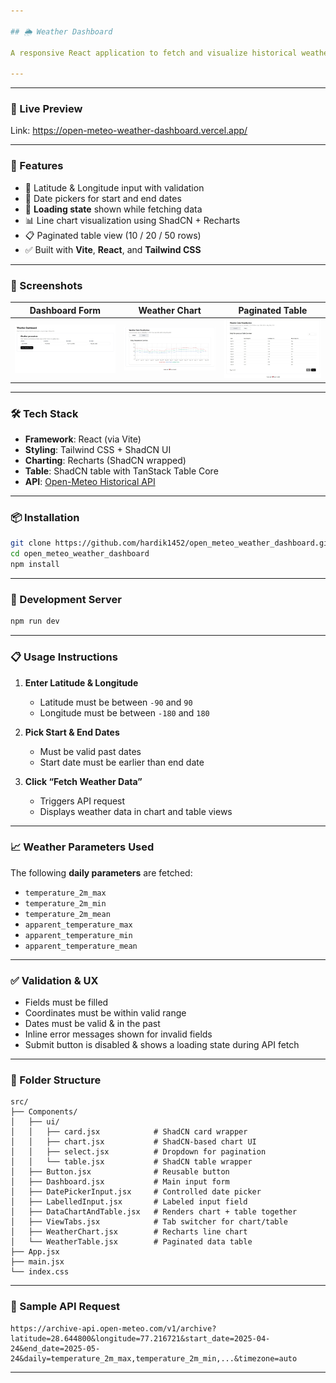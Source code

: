 ```yaml
---

## 🌦️ Weather Dashboard

A responsive React application to fetch and visualize historical weather data using the **Open-Meteo Historical Weather API**. Users can input geographic coordinates and a date range to view weather statistics in **interactive charts** and a **paginated table**.

---
```


---

### 🚀 Live Preview
Link: https://open-meteo-weather-dashboard.vercel.app/

---

### 🚀 Features

* 📍 Latitude & Longitude input with validation
* 📅 Date pickers for start and end dates
* 🔁 **Loading state** shown while fetching data
* 📊 Line chart visualization using ShadCN + Recharts
* 📋 Paginated table view (10 / 20 / 50 rows)
* ✅ Built with **Vite**, **React**, and **Tailwind CSS**

---

### 📸 Screenshots

| Dashboard Form             | Weather Chart                | Paginated Table              |
| -------------------------- | ---------------------------- | ---------------------------- |
| ![form](docs/web_form.png) | ![chart](docs/web_chart.png) | ![table](docs/web_table.png) |

---

### 🛠️ Tech Stack

* **Framework**: React (via Vite)
* **Styling**: Tailwind CSS + ShadCN UI
* **Charting**: Recharts (ShadCN wrapped)
* **Table**: ShadCN table with TanStack Table Core
* **API**: [Open-Meteo Historical API](https://open-meteo.com/en/docs/historical-weather-api)

---

### 📦 Installation

```bash
git clone https://github.com/hardik1452/open_meteo_weather_dashboard.git
cd open_meteo_weather_dashboard
npm install
```

---

### 🧪 Development Server

```bash
npm run dev
```

---

### 📋 Usage Instructions

1. **Enter Latitude & Longitude**

   * Latitude must be between `-90` and `90`
   * Longitude must be between `-180` and `180`

2. **Pick Start & End Dates**

   * Must be valid past dates
   * Start date must be earlier than end date

3. **Click “Fetch Weather Data”**

   * Triggers API request
   * Displays weather data in chart and table views

---

### 📈 Weather Parameters Used

The following **daily parameters** are fetched:

* `temperature_2m_max`
* `temperature_2m_min`
* `temperature_2m_mean`
* `apparent_temperature_max`
* `apparent_temperature_min`
* `apparent_temperature_mean`

---

### ✅ Validation & UX

* Fields must be filled
* Coordinates must be within valid range
* Dates must be valid & in the past
* Inline error messages shown for invalid fields
* Submit button is disabled & shows a loading state during API fetch

---

### 📂 Folder Structure

```
src/
├── Components/
│   ├── ui/
│   │   ├── card.jsx            # ShadCN card wrapper
│   │   ├── chart.jsx           # ShadCN-based chart UI
│   │   ├── select.jsx          # Dropdown for pagination
│   │   └── table.jsx           # ShadCN table wrapper
│   ├── Button.jsx              # Reusable button
│   ├── Dashboard.jsx           # Main input form
│   ├── DatePickerInput.jsx     # Controlled date picker
│   ├── LabelledInput.jsx       # Labeled input field
│   ├── DataChartAndTable.jsx   # Renders chart + table together
│   ├── ViewTabs.jsx            # Tab switcher for chart/table
│   ├── WeatherChart.jsx        # Recharts line chart
│   └── WeatherTable.jsx        # Paginated data table
├── App.jsx
├── main.jsx
└── index.css
```

---

### 🔌 Sample API Request

```
https://archive-api.open-meteo.com/v1/archive?latitude=28.644800&longitude=77.216721&start_date=2025-04-24&end_date=2025-05-24&daily=temperature_2m_max,temperature_2m_min,...&timezone=auto
```

---
